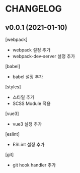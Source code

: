 # CHANGELOG

## v0.0.1 (2021-01-10)
[webpack]
- webpack 설정 추가
- webpack-dev-server 설정 추가

[babel]
- babel 설정 추가

[styles]
- 스타일 추가
- SCSS Module 적용

[vue3]
- vue3 설정 추가

[eslint]
- ESLint 설정 추가

[git]
- git hook handler 추가
